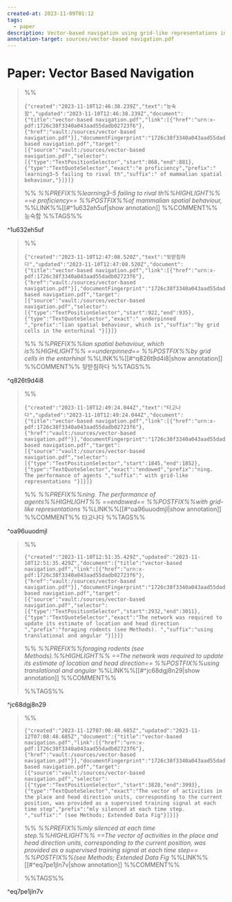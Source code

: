 ```yaml
---
created-at: 2023-11-09T01:12
tags:
  - paper
description: Vector-based navigation using grid-like representations in artificial agents
annotation-target: sources/vector-based navigation.pdf
---
```

# Paper: Vector Based Navigation


>%%
>```annotation-json
>{"created":"2023-11-10T12:46:38.239Z","text":"능숙함","updated":"2023-11-10T12:46:38.239Z","document":{"title":"vector-based navigation.pdf","link":[{"href":"urn:x-pdf:1726c38f3340a043aad55dadb02723f6"},{"href":"vault:/sources/vector-based navigation.pdf"}],"documentFingerprint":"1726c38f3340a043aad55dadb02723f6"},"uri":"vault:/sources/vector-based navigation.pdf","target":[{"source":"vault:/sources/vector-based navigation.pdf","selector":[{"type":"TextPositionSelector","start":868,"end":881},{"type":"TextQuoteSelector","exact":"e proficiency","prefix":" learning3–5 failing to rival th","suffix":" of mammalian spatial behaviour,"}]}]}
>```
>%%
>*%%PREFIX%%learning3–5 failing to rival th%%HIGHLIGHT%% ==e proficiency== %%POSTFIX%%of mammalian spatial behaviour,*
>%%LINK%%[[#^1u632eh5uf|show annotation]]
>%%COMMENT%%
>능숙함
>%%TAGS%%
>
^1u632eh5uf


>%%
>```annotation-json
>{"created":"2023-11-10T12:47:08.520Z","text":"뒷받침하다","updated":"2023-11-10T12:47:08.520Z","document":{"title":"vector-based navigation.pdf","link":[{"href":"urn:x-pdf:1726c38f3340a043aad55dadb02723f6"},{"href":"vault:/sources/vector-based navigation.pdf"}],"documentFingerprint":"1726c38f3340a043aad55dadb02723f6"},"uri":"vault:/sources/vector-based navigation.pdf","target":[{"source":"vault:/sources/vector-based navigation.pdf","selector":[{"type":"TextPositionSelector","start":922,"end":935},{"type":"TextQuoteSelector","exact":" underpinned ","prefix":"lian spatial behaviour, which is","suffix":"by grid cells in the entorhinal "}]}]}
>```
>%%
>*%%PREFIX%%lian spatial behaviour, which is%%HIGHLIGHT%% ==underpinned== %%POSTFIX%%by grid cells in the entorhinal*
>%%LINK%%[[#^q826t9d4i8|show annotation]]
>%%COMMENT%%
>뒷받침하다
>%%TAGS%%
>
^q826t9d4i8


>%%
>```annotation-json
>{"created":"2023-11-10T12:49:24.044Z","text":"타고나다","updated":"2023-11-10T12:49:24.044Z","document":{"title":"vector-based navigation.pdf","link":[{"href":"urn:x-pdf:1726c38f3340a043aad55dadb02723f6"},{"href":"vault:/sources/vector-based navigation.pdf"}],"documentFingerprint":"1726c38f3340a043aad55dadb02723f6"},"uri":"vault:/sources/vector-based navigation.pdf","target":[{"source":"vault:/sources/vector-based navigation.pdf","selector":[{"type":"TextPositionSelector","start":1845,"end":1852},{"type":"TextQuoteSelector","exact":"endowed","prefix":"ning. The performance of agents ","suffix":" with grid-like representations "}]}]}
>```
>%%
>*%%PREFIX%%ning. The performance of agents%%HIGHLIGHT%% ==endowed== %%POSTFIX%%with grid-like representations*
>%%LINK%%[[#^oa96uuodmjl|show annotation]]
>%%COMMENT%%
>타고나다
>%%TAGS%%
>
^oa96uuodmjl


>%%
>```annotation-json
>{"created":"2023-11-10T12:51:35.429Z","updated":"2023-11-10T12:51:35.429Z","document":{"title":"vector-based navigation.pdf","link":[{"href":"urn:x-pdf:1726c38f3340a043aad55dadb02723f6"},{"href":"vault:/sources/vector-based navigation.pdf"}],"documentFingerprint":"1726c38f3340a043aad55dadb02723f6"},"uri":"vault:/sources/vector-based navigation.pdf","target":[{"source":"vault:/sources/vector-based navigation.pdf","selector":[{"type":"TextPositionSelector","start":2932,"end":3011},{"type":"TextQuoteSelector","exact":"The network was required to update its estimate of location and head direction ","prefix":"foraging rodents (see Methods). ","suffix":"using translational and angular "}]}]}
>```
>%%
>*%%PREFIX%%foraging rodents (see Methods).%%HIGHLIGHT%% ==The network was required to update its estimate of location and head direction== %%POSTFIX%%using translational and angular*
>%%LINK%%[[#^jc68dgj8n29|show annotation]]
>%%COMMENT%%
>
>%%TAGS%%
>
^jc68dgj8n29


>%%
>```annotation-json
>{"created":"2023-11-12T07:08:48.685Z","updated":"2023-11-12T07:08:48.685Z","document":{"title":"vector-based navigation.pdf","link":[{"href":"urn:x-pdf:1726c38f3340a043aad55dadb02723f6"},{"href":"vault:/sources/vector-based navigation.pdf"}],"documentFingerprint":"1726c38f3340a043aad55dadb02723f6"},"uri":"vault:/sources/vector-based navigation.pdf","target":[{"source":"vault:/sources/vector-based navigation.pdf","selector":[{"type":"TextPositionSelector","start":3828,"end":3993},{"type":"TextQuoteSelector","exact":"The vector of activities in the place and head direction units, corresponding to the current position, was provided as a supervised training signal at each time step","prefix":"mly silenced at each time step. ","suffix":" (see Methods; Extended Data Fig"}]}]}
>```
>%%
>*%%PREFIX%%mly silenced at each time step.%%HIGHLIGHT%% ==The vector of activities in the place and head direction units, corresponding to the current position, was provided as a supervised training signal at each time step== %%POSTFIX%%(see Methods; Extended Data Fig*
>%%LINK%%[[#^eq7pe1jln7v|show annotation]]
>%%COMMENT%%
>
>%%TAGS%%
>
^eq7pe1jln7v
